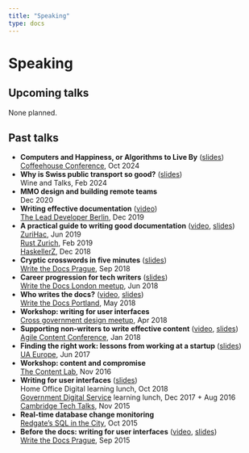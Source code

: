 ```yaml
---
title: "Speaking"
type: docs
---
```


# Speaking

## Upcoming talks

None planned.

## Past talks

- **Computers and Happiness, or Algorithms to Live By**
([slides](https://drive.google.com/file/d/1Qv9up5Iq8Ov1nv0rQNSbhKY7iJ8qMoHE/view?usp=sharing](https://docs.google.com/presentation/d/1iAl2lwvNQhxJoGz8IRO8Cl9o_O2RXKvtt_6N_c6O9K4/edit?usp=sharing)))  
[Coffeehouse Conference](https://www.coffeehouseconf.com/), Oct 2024
- **Why is Swiss public transport so good?**
([slides](https://drive.google.com/file/d/1Qv9up5Iq8Ov1nv0rQNSbhKY7iJ8qMoHE/view?usp=sharing))  
Wine and Talks, Feb 2024
- **MMO design and building remote teams**  
Dec 2020
- **Writing effective documentation** ([video](https://www.youtube.com/watch?v=R6zeikbTgVc))  
[The Lead Developer Berlin](https://berlin2019.theleaddeveloper.com/talks#beth-aitman), Dec 2019
- **A practical guide to writing good documentation**
([video](https://www.youtube.com/watch?v=8TD-20Mb_7M),
[slides](https://docs.google.com/presentation/d/1r4gLfgPpnT6KFkWn0VEsoIUwiwhVaOYS0CJeSWja0kc/edit?usp=sharing))  
[ZuriHac](https://zfoh.ch/zurihac2019/#docs-track), Jun 2019   
[Rust Zurich](https://www.meetup.com/Rust-Zurich/events/257893384/), Feb 2019   
[HaskellerZ](https://www.meetup.com/HaskellerZ/events/256301621/), Dec 2018
- **Cryptic crosswords in five minutes**
([slides](https://docs.google.com/presentation/d/1fbPjBTSgPSNAf1MrF0TTo8Gb3-3PRQpLZbxYR_X1qUw/edit?usp=sharing))  
[Write the Docs Prague](https://www.writethedocs.org/conf/prague/2018/), Sep 2018
- **Career progression for tech writers**
([slides](https://www.slideshare.net/BethAitman/models-for-personal-growth-career-progression-for-tech-writers))  
[Write the Docs London meetup](https://www.meetup.com/Write-The-Docs-London/events/248304896/), Jun 2018
- **Who writes the docs?**
([video](https://www.youtube.com/watch?v=eOC6rsizIvM),
[slides](https://www.slideshare.net/BethAitman/who-writes-the-docs))  
[Write the Docs Portland](https://www.writethedocs.org/conf/portland/2018/speakers/#speaker-portland-2018-beth-aitman), May 2018
- **Workshop: writing for user interfaces**  
[Cross government design meetup](https://www.eventbrite.co.uk/e/cross-government-design-meetup-25-tickets-44872192937), Apr 2018
- **Supporting non-writers to write effective content**
([video](https://www.youtube.com/watch?v=rWtotqW_ZXE),
[slides](https://www.slideshare.net/BethAitman/supporting-non-writers-to-write-effective-content-86918032))  
[Agile Content Conference](https://agilecontentconf.com/), Jan 2018
- **Finding the right work: lessons from working at a startup**
([slides](https://www.slideshare.net/BethAitman/finding-the-right-work-to-do-lessons-learnt-from-a-year-at-a-startup))  
[UA Europe](http://www.uaconference.eu/conf2017.html#aitman), Jun 2017
- **Workshop: content and compromise**  
[The Content Lab](https://www.meetup.com/The-Lab-London/events/235414514/), Nov 2016
- **Writing for user interfaces**
([slides](https://www.slideshare.net/BethAitman/writing-for-better-user-interfaces))  
Home Office Digital learning lunch, Oct 2018  
[Government Digital Service](https://www.gov.uk/government/organisations/government-digital-service) learning lunch, Dec 2017 + Aug 2016  
[Cambridge Tech Talks](https://techtalks.event.cam.ac.uk/talks#bethaitman), Nov 2015
- **Real-time database change monitoring**  
[Redgate’s SQL in the City](http://sqlinthecity.red-gate.com/), Oct 2015
- **Before the docs: writing for user interfaces**
([video](https://www.youtube.com/watch?v=LemM9PHDX6w&t=2s),
[slides](https://www.slideshare.net/BethAitman/before-the-docs-writing-for-user-interfaces))  
[Write the Docs Prague](https://www.writethedocs.org/conf/eu/2015/speakers/#speaker-baitman), Sep 2015
